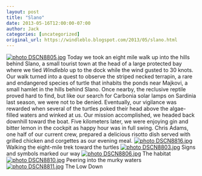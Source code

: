 ```yaml
---
layout: post
title: "Slano"
date: 2013-05-16T12:00:00-07:00
author: Jack
categories: [uncategorized]
original_url: https://windleblo.blogspot.com/2013/05/slano.html
---
```


[![ photo DSCN8805.jpg](https://lh3.googleusercontent.com/blogger_img_proxy/AEn0k_sOw_Pv9VrrvQl1SnJs6H-LTUsDmezhk4qgspQjy5nsn9M0qLop6tIJzygl-RI7P3LK2py8QuZntBK79CCS2bCf6O5gdm96d_ey2x-KUaaPyolPehPnICrL6RwtugRKZnNmgNUvyhpZvozl_7zM=s0-d)](http://s373.photobucket.com/user/windleblo/media/Croatia/DSCN8805.jpg.html) Today we took an eight mile walk up into the hills behind Slano, a small tourist town at the head of a large protected bay where we tied _Windleblo_  up to the dock while the wind gusted to 30 knots. Our walk turned into a quest to observe the striped necked terrapin, a rare and endangered species of turtle that inhabits the ponds near Majkovi, a small hamlet in the hills behind Slano. Once nearby, the reclusive reptile proved hard to find, but like our search for Carbonia solar lamps on Sardinia last season, we were not to be denied. Eventually, our vigilance was rewarded when several of the turtles poked their head above the algae-filled waters and winked at us. Our mission accomplished, we headed back downhill toward the boat. Five kilometers later, we were enjoying gin and bitter lemon in the cockpit as happy hour was in full swing. Chris Adams, one half of our current crew, prepared a delicious risotto dish served with grilled chicken and corgettes as our evening meal. [![ photo DSCN8816.jpg](https://lh3.googleusercontent.com/blogger_img_proxy/AEn0k_tF6hk7fOCbuaRxQSAQ3wG4S10YgVtXHs5QbhALQEF8JyOEx9sWwZZEVKR-7XJXTLXD74KahnFe7QSdW_i7JQCYj1pgc8qxR7DX4oQnZ2kjPnWClFW-IumKuHXgWF6XWF635XoxFi2FYWO1PJYP=s0-d)](http://s373.photobucket.com/user/windleblo/media/Croatia/DSCN8816.jpg.html) Walking the eight-mile trek toward the turtles [![ photo DSCN8803.jpg](https://lh3.googleusercontent.com/blogger_img_proxy/AEn0k_ubKZO5UtyTbDr-L96ZIM_Jd4A4IfbKefXtP5dv7sA6F-hduTGtFHGDDbdrhentzh0frxUTosJJHMQbEaxcrg8kR3agchNQIoZh6fwAJp6Iljc3h75x9IJsYUS6halOEp347QA86XHy-PTjDRi7=s0-d)](http://s373.photobucket.com/user/windleblo/media/Croatia/DSCN8803.jpg.html) Signs and symbols marked our way [![ photo DSCN8806.jpg](https://lh3.googleusercontent.com/blogger_img_proxy/AEn0k_vyW1ngmQrJZO-Cy0YfMrfH6qOAc_PfE2EYS-k0cnWzBEk-WR4gdq69ob_hez0f3qw6f6Rw-fpfWWBc_pYDJYtnoi_LvCE4wm7udU_sbZvxMjpUD6qGZ8MBHAJ8TVfV1BytoQmMES3nqvz8b3cj=s0-d)](http://s373.photobucket.com/user/windleblo/media/Croatia/DSCN8806.jpg.html) The habitat [![ photo DSCN8810.jpg](https://lh3.googleusercontent.com/blogger_img_proxy/AEn0k_vrvlE0Q3LIvz6oGrDe68pzMNLIoCGc824lF7ETTPwvURQLVA0lChNsUsidFfPSj8iE3NZVdDoJaerUEhWatmjKS0rwPGZjSrQ5PlQ5i00bPYgQmz1ClXeeAQO90mDFNBVl8cLu-71DdOpNPWP8=s0-d)](http://s373.photobucket.com/user/windleblo/media/Croatia/DSCN8810.jpg.html) Peering into the murky waters [![ photo DSCN8811.jpg](https://lh3.googleusercontent.com/blogger_img_proxy/AEn0k_tkP_3Hcvz6cur7w146c90Gx7BH9rD3RdacAdMt4Is-LbarO3BzkkzGXvQ_-efCTH_i0yIgLdAw5pKdd6wiRtMffO2CCdbxJc4q1eKnwkGOKChKBNLtKgPOqrCnMOUgdUziPPBy3g70G0f75fqT=s0-d)](http://s373.photobucket.com/user/windleblo/media/Croatia/DSCN8811.jpg.html) The Low Down